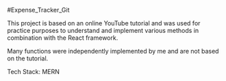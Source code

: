 #Expense_Tracker_Git

This project is based on an online YouTube tutorial and was used for practice purposes to understand and implement various methods in combination with the React framework.

Many functions were independently implemented by me and are not based on the tutorial.

Tech Stack: MERN